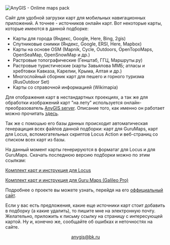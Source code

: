 ![AnyGIS - Onlime maps pack](https://github.com/nnngrach/AnyGIS_maps/raw/master/Web/Img/AnyGIS_logo_and_text.png)

Сайт для удобной загрузки карт для мобильных навигационных приложений. А точнее - источников онлайн карт. Вот некоторые карты, которые имеются в данной подборке:

* Карты для города (Яндекс, Google, Here, Bing, 2gis)
* Спутниковые снимки (Яндекс, Google, ERSI, Here, Mapbox)
* Карты на основе OSM (Mapnik, Cycle, Outdoors, OpenTopoMaps, OpenSeaMap, OpenSnowMap и др.)
* Растровые топографические (Генштаб, ГГЦ, Маршруты.ру)
* Растровые туристические (карты Завьялова ММБ; атласы и хребтовки Кавказа, Карелии, Крыма, Алтая и др.)
* Многослойный сборник карт для пешего и горного туризма (RusOutdoor Set)
* Карты со справочной информацией (Wikimapia) 


Для отображения карт в нестандартных проекциях, а так же для обработки изображений карт "на лету" используется онлайн-преобразователь [AnyGIS server](https://github.com/nnngrach/AnyGIS_server). Описание того, как именно он работает можно прочитать [здесь](https://nnngrach.github.io/AnyGIS_maps/Web/Html/Description).

Так же с помошью его базы данных происходит автоматическая генерациция всех файлов данной подборки: карт для GuruMaps, карт для Locus, вспомогательных скриптов Locus Action и веб-страниц со списком всех карт из базы.


На данный момент карты генерируются в форматаг для Locus и для GuruMaps. Скачать последнюю версию подборки можно по этим ссылкам:

[Комплект карт и инструкция для Locus](https://nnngrach.github.io/AnyGIS_maps/Web/Html/Locus)

[Комплект карт и инструкция для Guru Maps (Galileo Pro)](https://nnngrach.github.io/AnyGIS_maps/Web/Html/Galileo)




Подробнее о проекте вы можете узнать, перейдя на его [оффициальный сайт](https://nnngrach.github.io/AnyGIS_maps/).

Если у вас есть предложения, какие еще источники карт стоит добавить в подборку (а какие удалить), то пишите мне на электронную почту. Желательно, приложить к письму ссылку на страницу с интересующей картой. Ну и, конечно же, сообщайте об ошибках и неточностях на сайте.

<p align="center">
<a href="mailto:anygis@bk.ru">anygis@bk.ru</a> 
</p>
